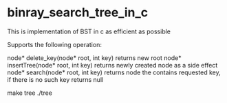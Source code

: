# binray_search_tree_in_c
This is implementation of BST in c as efficient as possible

Supports the following operation: 

node* delete_key(node* root, int key) returns new root
node* insertTree(node* root, int key) returns newly created node as a side effect
node* search(node* root, int key) returns node the contains requested key, if there is no such key returns null  

make tree
./tree
